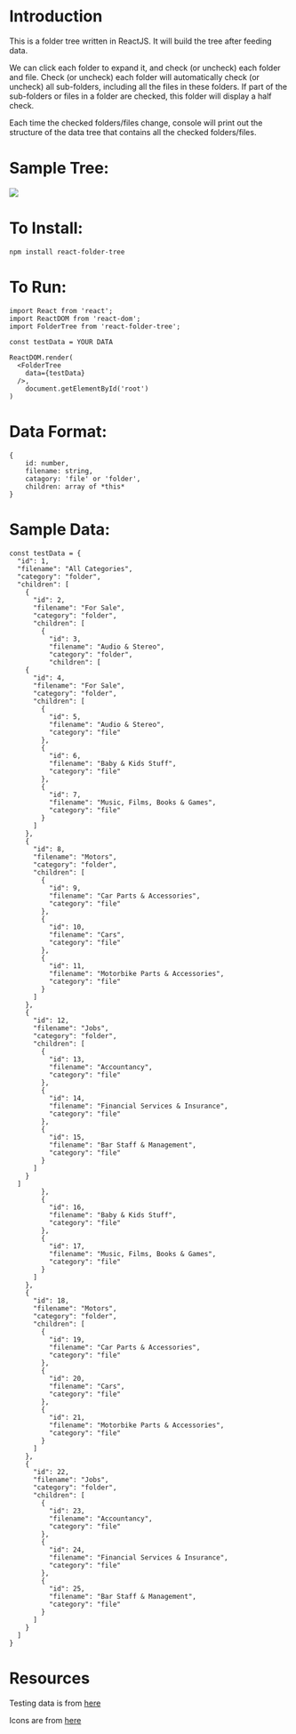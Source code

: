 # Introduction  

This is a folder tree written in ReactJS. It will build the tree after feeding data.

We can click each folder to expand it, and check (or uncheck) each folder and file. Check (or uncheck) each folder will automatically check (or uncheck) all sub-folders, including all the files in these folders. If part of the sub-folders or files in a folder are checked, this folder will display a half check.

Each time the checked folders/files change, console will print out the structure of the data tree that contains all the checked folders/files.

# Sample Tree:

![](https://github.com/shunjizhan/React-Folder-Tree/blob/master/sample.png?raw=true)


# To Install: 
	npm install react-folder-tree

# To Run: 

	import React from 'react';
	import ReactDOM from 'react-dom';
	import FolderTree from 'react-folder-tree';

	const testData = YOUR DATA

	ReactDOM.render(		 	
	  <FolderTree      
	    data={testData}       
	  />,        
		document.getElementById('root')      
	)     

# Data Format:	

	{				 
		id: number,    			
		filename: string,	     		
		catagory: 'file' or 'folder',	    		
		children: array of *this*	       				
	}		

# Sample Data:

	const testData = {
	  "id": 1,
	  "filename": "All Categories",
	  "category": "folder",
	  "children": [
	    {
	      "id": 2,
	      "filename": "For Sale",
	      "category": "folder",
	      "children": [
	        {
	          "id": 3,
	          "filename": "Audio & Stereo",
	          "category": "folder",
	          "children": [
	    {
	      "id": 4,
	      "filename": "For Sale",
	      "category": "folder",
	      "children": [
	        {
	          "id": 5,
	          "filename": "Audio & Stereo",
	          "category": "file"
	        },
	        {
	          "id": 6,
	          "filename": "Baby & Kids Stuff",
	          "category": "file"
	        },
	        {
	          "id": 7,
	          "filename": "Music, Films, Books & Games",
	          "category": "file"
	        }
	      ]
	    },
	    {
	      "id": 8,
	      "filename": "Motors",
	      "category": "folder",
	      "children": [
	        {
	          "id": 9,
	          "filename": "Car Parts & Accessories",
	          "category": "file"
	        },
	        {
	          "id": 10,
	          "filename": "Cars",
	          "category": "file"
	        },
	        {
	          "id": 11,
	          "filename": "Motorbike Parts & Accessories",
	          "category": "file"
	        }
	      ]
	    },
	    {
	      "id": 12,
	      "filename": "Jobs",
	      "category": "folder",
	      "children": [
	        {
	          "id": 13,
	          "filename": "Accountancy",
	          "category": "file"
	        },
	        {
	          "id": 14,
	          "filename": "Financial Services & Insurance",
	          "category": "file"
	        },
	        {
	          "id": 15,
	          "filename": "Bar Staff & Management",
	          "category": "file"
	        }
	      ]
	    }
	  ]
	        },
	        {
	          "id": 16,
	          "filename": "Baby & Kids Stuff",
	          "category": "file"
	        },
	        {
	          "id": 17,
	          "filename": "Music, Films, Books & Games",
	          "category": "file"
	        }
	      ]
	    },
	    {
	      "id": 18,
	      "filename": "Motors",
	      "category": "folder",
	      "children": [
	        {
	          "id": 19,
	          "filename": "Car Parts & Accessories",
	          "category": "file"
	        },
	        {
	          "id": 20,
	          "filename": "Cars",
	          "category": "file"
	        },
	        {
	          "id": 21,
	          "filename": "Motorbike Parts & Accessories",
	          "category": "file"
	        }
	      ]
	    },
	    {
	      "id": 22,
	      "filename": "Jobs",
	      "category": "folder",
	      "children": [
	        {
	          "id": 23,
	          "filename": "Accountancy",
	          "category": "file"
	        },
	        {
	          "id": 24,
	          "filename": "Financial Services & Insurance",
	          "category": "file"
	        },
	        {
	          "id": 25,
	          "filename": "Bar Staff & Management",
	          "category": "file"
	        }
	      ]
	    }
	  ]
	}		

# Resources

Testing data is from [here](http://codepen.io/anon/pen/Ftkln?editors=0010)

Icons are from [here](https://www.npmjs.com/package/react-fontawesome)